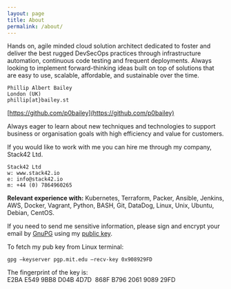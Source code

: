 ```yaml
---
layout: page
title: About
permalink: /about/
---
```


Hands on, agile minded cloud solution architect dedicated to foster and deliver the best rugged DevSecOps practices through infrastructure automation, continuous code testing and frequent deployments. Always looking to implement forward-thinking ideas
built on top of solutions that are easy to use, scalable, affordable, and sustainable over the time.


<!-- ![]({{ site.url }}/images/phillip2.jpg) -->

```
Phillip Albert Bailey
London (UK)
phillip[at}bailey.st
```

[https://github.com/p0bailey](https://github.com/p0bailey)

Always eager to learn about new techniques and technologies to support business or organisation goals with high efficiency and value for customers.

If you would like to work with me you can hire me through my company, Stack42 Ltd.

```
Stack42 Ltd
w: www.stack42.io
e: info@stack42.io
m: +44 (0) 7864960265
```


**Relevant experience with:**  Kubernetes, Terraform, Packer, Ansible, Jenkins, AWS, Docker, Vagrant, Python, BASH, Git,  DataDog, Linux, Unix, Ubuntu, Debian, CentOS.



If you need to send me sensitive information, please sign
and encrypt your email by [GnuPG](https://www.gnupg.org/) using my [public key](https://pgp.mit.edu/pks/lookup?op=get&search=0x92E36BFF).

To fetch my pub key from Linux terminal:

```
gpg –keyserver pgp.mit.edu –recv-key 0x908929FD
```


The fingerprint of the key is:
E2BA E549 9BB8 D04B 4D7D  868F B796 2061 9089 29FD
